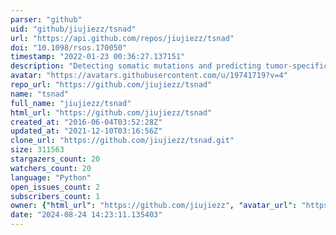 ```yaml
---
parser: "github"
uid: "github/jiujiezz/tsnad"
url: "https://api.github.com/repos/jiujiezz/tsnad"
doi: "10.1098/rsos.170050"
timestamp: "2022-01-23 00:36:27.137151"
description: "Detecting somatic mutations and predicting tumor-specific neo-antigens"
avatar: "https://avatars.githubusercontent.com/u/19741719?v=4"
repo_url: "https://github.com/jiujiezz/tsnad"
name: "tsnad"
full_name: "jiujiezz/tsnad"
html_url: "https://github.com/jiujiezz/tsnad"
created_at: "2016-06-04T03:52:28Z"
updated_at: "2021-12-10T03:16:56Z"
clone_url: "https://github.com/jiujiezz/tsnad.git"
size: 311563
stargazers_count: 20
watchers_count: 20
language: "Python"
open_issues_count: 2
subscribers_count: 1
owner: {"html_url": "https://github.com/jiujiezz", "avatar_url": "https://avatars.githubusercontent.com/u/19741719?v=4", "login": "jiujiezz", "type": "User"}
date: "2024-08-24 14:23:11.135403"
---
```

